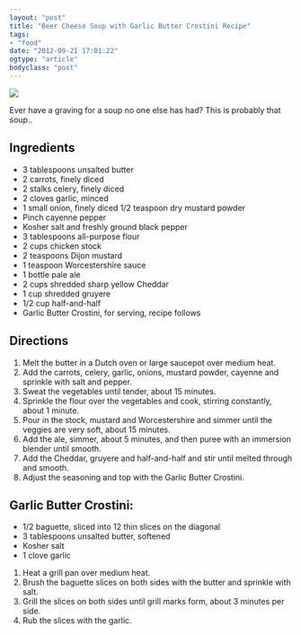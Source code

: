 ```yaml
---
layout: "post"
title: "Beer Cheese Soup with Garlic Butter Crostini Recipe"
tags: 
- "food"
date: "2012-09-21 17:01:22"
ogtype: "article"
bodyclass: "post"
---
```


![](http://cdn.rogerstringer.com/media/beer-cheese-soup-with-garlic-butter-crostini.jpg)

Ever have a graving for a soup no one else has had? This is probably that soup..

Ingredients
-----------

- 3 tablespoons unsalted butter
- 2 carrots, finely diced
- 2 stalks celery, finely diced
- 2 cloves garlic, minced
- 1 small onion, finely diced 1/2 teaspoon dry mustard powder
- Pinch cayenne pepper
- Kosher salt and freshly ground black pepper
- 3 tablespoons all-purpose flour
- 2 cups chicken stock
- 2 teaspoons Dijon mustard
- 1 teaspoon Worcestershire sauce
- 1 bottle pale ale
- 2 cups shredded sharp yellow Cheddar
- 1 cup shredded gruyere
- 1/2 cup half-and-half
- Garlic Butter Crostini, for serving, recipe follows

Directions
----------

1. Melt the butter in a Dutch oven or large saucepot over medium heat.
2. Add the carrots, celery, garlic, onions, mustard powder, cayenne and sprinkle with salt and pepper.
3. Sweat the vegetables until tender, about 15 minutes.
4. Sprinkle the flour over the vegetables and cook, stirring constantly, about 1 minute.
5. Pour in the stock, mustard and Worcestershire and simmer until the veggies are very soft, about 15 minutes.
6. Add the ale, simmer, about 5 minutes, and then puree with an immersion blender until smooth.
7. Add the Cheddar, gruyere and half-and-half and stir until melted through and smooth.
8. Adjust the seasoning and top with the Garlic Butter Crostini.

Garlic Butter Crostini:
-----------------------

- 1/2 baguette, sliced into 12 thin slices on the diagonal
- 3 tablespoons unsalted butter, softened
- Kosher salt
- 1 clove garlic

1. Heat a grill pan over medium heat.
2. Brush the baguette slices on both sides with the butter and sprinkle with salt.
3. Grill the slices on both sides until grill marks form, about 3 minutes per side.
4. Rub the slices with the garlic.
